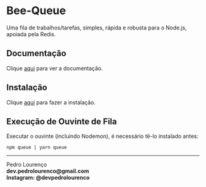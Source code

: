 # Bee-Queue

Uma fila de trabalhos/tarefas, simples, rápida e robusta para o Node.js, apoiada pela Redis.

## Documentação

Clique [aqui](https://github.com/bee-queue/bee-queue) para ver a documentação.

## Instalação

Clique [aqui](https://www.npmjs.com/package/bee-queue) para fazer a instalação.

## Execução de Ouvinte de Fila

Executar o ouvinte (incluindo Nodemon), é necessário tê-lo instalado antes:

```
npm queue | yarn queue
```


<hr>
<stong>Pedro Lourenço</strong><br>
<Strong>dev.pedrolourenco@gmail.com</strong><br>
<Strong>Instagram: @devpedrolourenco</strong>